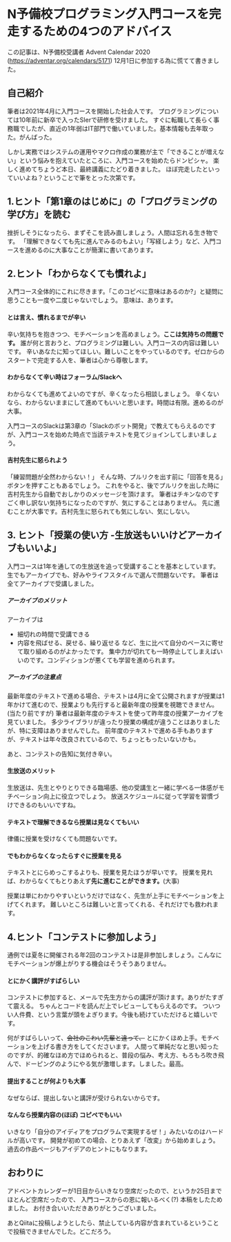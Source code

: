 # N予備校プログラミング入門コースを完走するための4つのアドバイス
この記事は、N予備校受講者 Advent Calendar 2020 (https://adventar.org/calendars/5171) 12月1日に参加する為に慌てて書きました。

## 自己紹介
筆者は2021年4月に入門コースを開始した社会人です。
プログラミングについては10年前に新卒で入ったSIerで研修を受けました。
すぐに転職して長らく事務職でしたが、直近の1年弱はIT部門で働いていました。基本情報も去年取った。がんばった。

しかし実務ではシステムの運用やマクロ作成の業務が主で「できることが増えない」という悩みを抱えていたところに、入門コースを始めたらドンピシャ。
楽しく進めてちょうど本日、最終講義にたどり着きました。
ほぼ完走したといっていいよね？ということで筆をとった次第です。

## 1.ヒント「第1章のはじめに」の「プログラミングの学び方」を読む
挫折しそうになったら、まずそこを読み直しましょう。人間は忘れる生き物です。
「理解できなくても先に進んでみるのもよい」「写経しよう」など、入門コースを進めるのに大事なことが簡潔に書いてあります。

## 2.ヒント「わからなくても慣れよ」
入門コース全体的にこれに尽きます。「このコピペに意味はあるのか?」と疑問に思うことも一度や二度じゃないでしょう。
意味は、あります。

#### とは言え、慣れるまでが辛い
辛い気持ちを抱きつつ、モチベーションを高めましょう。**ここは気持ちの問題です。**
誰が何と言おうと、プログラミングは難しい。入門コースの内容は難しいです。
辛いあなたに知ってほしい。難しいことをやっているのです。ゼロからのスタートで完走する人を、筆者は心から尊敬します。

#### わからなくて辛い時はフォーラム/Slackへ
わからなくても進めてよいのですが、辛くなったら相談しましょう。
辛くないなら、わからないままにして進めてもいいと思います。時間は有限。進めるのが大事。

入門コースのSlackは第3章の「Slackのボット開発」で教えてもらえるのですが、入門コースを始めた時点で当該テキストを見てジョインしてしまいましょう。

#### 吉村先生に怒られよう
「練習問題が全然わからない！」
そんな時、プルリクを出す前に「回答を見る」ボタンを押すこともあるでしょう。
これをやると、後でプルリクを出した時に吉村先生から自動でおしかりのメッセージを頂けます。
筆者はチキンなのですごく申し訳ない気持ちになったのですが、気にすることはありません。
先に進むことが大事です。吉村先生に怒られても気にしない、気にしない。

## 3. ヒント「授業の使い方 -生放送もいいけどアーカイブもいいよ」
入門コースは1年を通しての生放送を追って受講することを基本としています。
生でもアーカイブでも、好みやライフスタイルで選んで問題ないです。
筆者は全てアーカイブで受講しました。

##### アーカイブのメリット
アーカイブは
- 細切れの時間で受講できる 
- 内容を飛ばせる、戻せる、繰り返せる
など、生に比べて自分のペースに寄せて取り組めるのがよかったです。
集中力が切れても一時停止してしまえばいいのです。コンディションが悪くても学習を進められます。

##### アーカイブの注意点
最新年度のテキストで進める場合、テキストは4月に全て公開されますが授業は1年かけて進むので、授業よりも先行すると最新年度の授業を視聴できません。(当たり前ですが) 
筆者は最新年度のテキストを使って昨年度の授業アーカイブを見ていました。
多少ライブラリが違ったり授業の構成が違うことはありましたが、特に支障はありませんでした。
前年度のテキストで進める手もありますが、テキストは年々改良されているので、ちょっともったいないかも。

あと、コンテストの告知に気付き辛い。

#### 生放送のメリット
生放送は、先生とやりとりできる臨場感、他の受講生と一緒に学べる一体感がモチベーション向上に役立つでしょう。
放送スケジュールに従って学習を習慣づけできるのもいいですね。

#### テキストで理解できるなら授業は見なくてもいい
律儀に授業を受けなくても問題ないです。

#### でもわからなくなったらすぐに授業を見る
テキストとにらめっこするよりも、授業を見たほうが早いです。
授業を見れば、わからなくてもとりあえず**先に進むことができます。**(大事)

授業は単にわかりやすいというだけではなく、先生が上手にモチベーションを上げてくれます。
難しいところは難しいと言ってくれる、それだけでも救われます。

## 4.ヒント「コンテストに参加しよう」
通例では夏冬に開催される年2回のコンテストは是非参加しましょう。こんなにモチベーションが爆上がりする機会はそうそうありません。

#### とにかく講評がすばらしい
コンテストに参加すると、メールで先生方からの講評が頂けます。ありがたすぎて震える。
ちゃんとコードを読んだ上でレビューしてもらえるのです。
ついつい人件費、という言葉が頭をよぎります。今後も続けていただけると嬉しいです。

何がすばらしいって、~~会社のこわい先輩と違って、~~ とにかくほめ上手。モチベーションを上げる書き方をしてくださいます。
人間って単純だなと思い知ったのですが、的確なほめ方でほめられると、普段の悩み、考え方、もろもろ吹き飛んで、ドーピングのようにやる気が激増します。しました。最高。

#### 提出することが何よりも大事
なぜならば、提出しないと講評が受けられないからです。

#### なんなら授業内容の(ほぼ) コピペでもいい
いきなり「自分のアイディアをプログラムで実現するぜ！」みたいなのはハードルが高いです。
開発が初めての場合、とりあえず「改変」から始めましょう。
過去の作品ページもアイデアのヒントにもなります。

## おわりに
アドベントカレンダーが1日目からいきなり空席だったので、というか25日までほとんど空席だったので、
入門コースからの恩に報いるべく(?) 本稿をしたためました。
お付き合いいただきありがとうございました。

あとQiitaに投稿しようとしたら、禁止している内容が含まれているということで投稿できませんでした。どこだろう。
